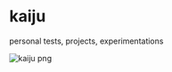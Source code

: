 # kaiju
personal tests, projects, experimentations

![kaiju png](https://i.ibb.co/cLzTHhK/godzilla-godzilla-monsters-818127.png)
